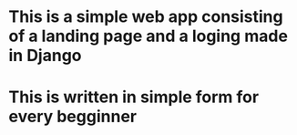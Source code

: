 # This is a simple web app consisting of a landing page and a loging made in Django
# This is written in simple form for every begginner
